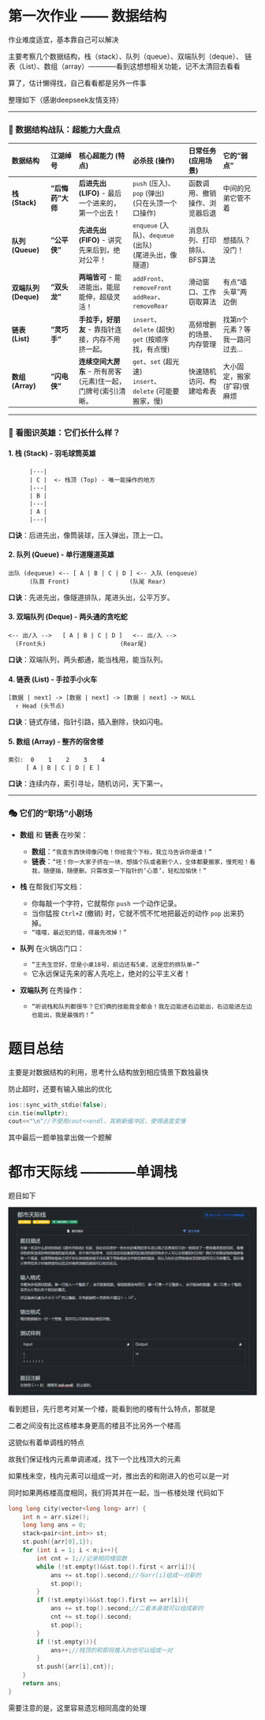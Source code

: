 # 第一次作业 —— 数据结构
作业难度适宜，基本靠自己可以解决

主要考察几个数据结构，栈（stack）、队列（queue）、双端队列（deque）、
链表（List）、数组（array）————看到这想想相关功能，记不太清回去看看

算了，估计懒得找，自己看看都是另外一件事

整理如下（感谢deepseek友情支持）

---

### 🎯 数据结构战队：超能力大盘点

| 数据结构 | 江湖绰号 | 核心超能力 (特点) | 必杀技 (操作) | 日常任务 (应用场景) | 它的“弱点” |
| :--- | :--- | :--- | :--- | :--- | :--- |
| **栈 (Stack)** | **“后悔药”大师** | **后进先出 (LIFO)** - 最后一个进来的，第一个出去！ | `push` (压入)、`pop` (弹出) <br> (只在头顶一个口操作) | 函数调用、撤销操作、浏览器后退 | 中间的兄弟它管不着 |
| **队列 (Queue)** | **“公平侠”** | **先进先出 (FIFO)** - 讲究先来后到，绝对公平！ | `enqueue` (入队)、`dequeue` (出队) <br> (尾进头出，像隧道) | 消息队列、打印排队、BFS算法 | 想插队？没门！ |
| **双端队列 (Deque)** | **“双头龙”** | **两端皆可** - 能进能出，能屈能伸，超级灵活！ | `addFront`、`removeFront` <br> `addRear`、`removeRear` | 滑动窗口、工作窃取算法 | 有点“墙头草”两边倒 |
| **链表 (List)** | **“灵巧手”** | **手拉手，好朋友** - 靠指针连接，内存不用挤一起。 | `insert`、`delete` (超快) <br> `get` (按顺序找，有点慢) | 高频增删的场景、内存管理 | 找第n个元素？等我一路问过去... |
| **数组 (Array)** | **“闪电侠”** | **连续空间大房东** - 所有房客(元素)住一起，门牌号(索引)清晰。 | `get`、`set` (超光速) <br> `insert`、`delete` (可能要搬家，慢) | 快速随机访问、构建哈希表 | 大小固定，搬家(扩容)很麻烦 |

---

### 🎨 看图识英雄：它们长什么样？

#### 1. 栈 (Stack) - 羽毛球筒英雄
```
      |---|
      | C |  <- 栈顶 (Top) - 唯一能操作的地方
      |---|
      | B |
      |---|
      | A |
      |---|
```
**口诀**：后进先出，像筒装球，压入弹出，顶上一口。

#### 2. 队列 (Queue) - 单行道隧道英雄
```
出队 (dequeue) <-- [ A | B | C | D ] <-- 入队 (enqueue)
      (队首 Front)                 (队尾 Rear)
```
**口诀**：先进先出，像隧道排队，尾进头出，公平万岁。

#### 3. 双端队列 (Deque) - 两头通的贪吃蛇
```
<-- 出/入 -->   [ A | B | C | D ]   <-- 出/入 -->
  (Front头)                     (Rear尾)
```
**口诀**：双端队列，两头都通，能当栈用，能当队列。

#### 4. 链表 (List) - 手拉手小火车
```
[数据 | next] -> [数据 | next] -> [数据 | next] -> NULL
  ↑ Head (头节点)
```
**口诀**：链式存储，指针引路，插入删除，快如闪电。

#### 5. 数组 (Array) - 整齐的宿舍楼
```
索引:  0    1    2    3    4
     [ A | B | C | D | E ]
```
**口诀**：连续内存，索引寻址，随机访问，天下第一。

---

### 🎭 它们的“职场”小剧场

*   **数组** 和 **链表** 在吵架：
    *   **数组**：`“我查东西快得像闪电！你给我个下标，我立马告诉你是谁！”`
    *   **链表**：`“呸！你一大家子挤在一块，想插个队或者删个人，全体都要搬家，慢死啦！看我，随便插，随便删，只需改变一下指针的‘心意’，轻松加愉快！”`

*   **栈** 在帮我们写文档：
    *   你每敲一个字符，它就帮你 `push` 一个动作记录。
    *   当你猛按 `Ctrl+Z` (撤销) 时，它就不慌不忙地把最近的动作 `pop` 出来扔掉。
    *   `“嘻嘻，最近犯的错，得最先改掉！”`

*   **队列** 在火锅店门口：
    *   `“王先生您好，您是小桌18号，前边还有5桌，这是您的排队单~”`
    *   它永远保证先来的客人先吃上，绝对的公平主义者！

*   **双端队列** 在秀操作：
    *   `“听说栈和队列都很牛？它们俩的技能我全都会！我左边能进右边能出，右边能进左边也能出，我是最强的！”`


# 题目总结
主要是对数据结构的利用，思考什么结构放到相应情景下数独最快

防止超时，还要有输入输出的优化
```c++
ios::sync_with_stdio(false);
cin.tie(nullptr);
cout<<"\n"//不使用cout<<endl，其刷新缓冲区，使得速度变慢
```
其中最后一题单独拿出做一个题解
# 都市天际线 ————单调栈

题目如下

![img.png](img.png)

 看到题目，先行思考对某一个楼，能看到他的楼有什么特点，那就是

二者之间没有比这栋楼本身更高的楼且不比另外一个楼高

这貌似有着单调栈的特点

故我们保证栈内元素单调递减，找下一个比栈顶大的元素

如果栈未空，栈内元素可以组成一对，推出去的和刚进入的也可以是一对

同时如果两栋楼高度相同，我们将其并在一起，当一栋楼处理
代码如下

```c++
long long city(vector<long long> arr) {
    int n = arr.size();
    long long ans = 0;
    stack<pair<int,int>> st;
    st.push({arr[0],1});
    for (int i = 1; i < n;i++){
        int cnt = 1;//记录相同楼层数
        while (!st.empty()&&st.top().first < arr[i]){
            ans += st.top().second;//与arr[i]组成一对新的
            st.pop();
        }
        if (!st.empty()&&st.top().first == arr[i]){
            ans += st.top().second;//二者本身就可以组成新的
            cnt += st.top().second;
            st.pop();
        }
        if (!st.empty()){
            ans++;//栈顶的和即将推入的也可以组成一对
        }
        st.push({arr[i],cnt});
    }
    return ans;
}
```
需要注意的是，这里容易遗忘相同高度的处理